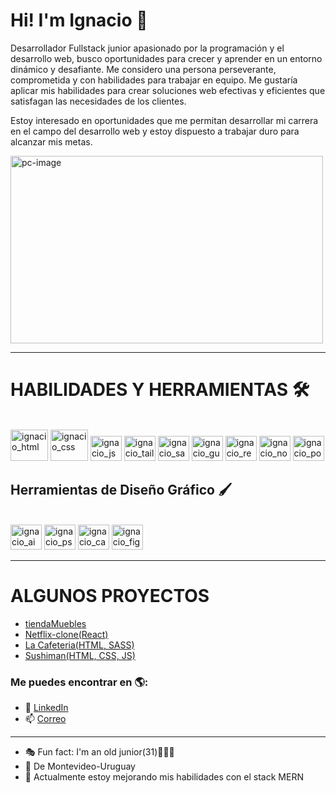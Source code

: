 ###
<h1> Hi! I'm Ignacio 👋 </h1>


<div>

   <p>Desarrollador Fullstack junior apasionado por la programación y el desarrollo web, busco oportunidades para crecer y aprender en un entorno dinámico y desafiante. Me considero una persona perseverante, comprometida y con habilidades para trabajar en equipo. Me gustaría aplicar mis habilidades para crear soluciones web efectivas y eficientes que satisfagan las necesidades de los clientes. 

Estoy interesado en oportunidades que me permitan desarrollar mi carrera en el campo del desarrollo web y estoy dispuesto a trabajar duro para alcanzar mis metas.</p>
</div>

 
<div>
    <img align="center" height="300" width="500" src="https://images.unsplash.com/photo-1481887328591-3e277f9473dc?ixlib=rb-4.0.3&ixid=MnwxMjA3fDB8MHxwaG90by1wYWdlfHx8fGVufDB8fHx8&auto=format&fit=crop&w=2081&q=80" alt="pc-image"  />
</div>


<hr>
    

<h1> HABILIDADES Y HERRAMIENTAS 🛠</h1>

<div style = "display: inline-block"><br>
    <img align:"center" alt="ignacio_html" height="50" width="60" src="https://cdn.jsdelivr.net/gh/devicons/devicon/icons/html5/html5-original-wordmark.svg" />
    <img align:"center" alt="ignacio_css" height="50" width="60" src="https://cdn.jsdelivr.net/gh/devicons/devicon/icons/css3/css3-original-wordmark.svg" />
    <img align:"center" alt="ignacio_js" height="40" width="50" src="https://cdn.jsdelivr.net/gh/devicons/devicon/icons/javascript/javascript-original.svg" />
    <img align:"center" alt="ignacio_tailw" height="40" width="50" src="https://cdn.jsdelivr.net/gh/devicons/devicon/icons/tailwindcss/tailwindcss-plain.svg" />
    <img align:"center" alt="ignacio_sass" height="40" width="50" src="https://cdn.jsdelivr.net/gh/devicons/devicon/icons/sass/sass-original.svg" />
    <img align:"center" alt="ignacio_gulp" height="40" width="50" src="https://cdn.jsdelivr.net/gh/devicons/devicon/icons/gulp/gulp-plain.svg" />
    <img align:"center" alt="ignacio_react" height="40" width="50" src="https://cdn.jsdelivr.net/gh/devicons/devicon/icons/react/react-original.svg" />  
    <img align:"center" alt="ignacio_node" height="40" width="50" src="https://cdn.jsdelivr.net/gh/devicons/devicon/icons/nodejs/nodejs-original.svg" />
    <img align:"center" alt="ignacio_postg" height="40" width="50" src="https://cdn.jsdelivr.net/gh/devicons/devicon/icons/postgresql/postgresql-original.svg" />
    
</div>

<br>

<h2>Herramientas de Diseño Gráfico 🖌</h2>
<div style = "display: inline-block"><br>
    <img align:"center" alt="ignacio_ai" height="40" width="50" src="https://cdn.jsdelivr.net/gh/devicons/devicon/icons/illustrator/illustrator-plain.svg" />
    <img align:"center" alt="ignacio_ps" height="40" width="50" src="https://cdn.jsdelivr.net/gh/devicons/devicon/icons/photoshop/photoshop-plain.svg" />
    <img align:"center" alt="ignacio_canva" height="40" width="50" src="https://cdn.jsdelivr.net/gh/devicons/devicon/icons/canva/canva-original.svg" />
    <img align:"center" alt="ignacio_figma" height="40" width="50" src="https://cdn.jsdelivr.net/gh/devicons/devicon/icons/figma/figma-original.svg" />
</div>

<br>

<hr>


<h1>ALGUNOS PROYECTOS </h1>

<ul>
   <li><a href="https://github.com/Raggi37/tiendaMuebles" target:"_blank">tiendaMuebles</a></li>
   <li><a href="https://lovely-profiterole-8910c1.netlify.app/"> Netflix-clone(React)</a></li>
   <li><a href="https://cafeteriaconsass.netlify.app">La Cafeteria(HTML, SASS)</a></li>
   <li><a href="https://modern-bussiness-website.com">Sushiman(HTML, CSS, JS)</a></li>
</ul>



### Me puedes encontrar en 🌎:

   - 💼 <a href="https://www.linkedin.com/in/ignacio-tomasco/">LinkedIn</a>
   - 📫 [Correo](ignacio.tomasco@gmail.com)
 
<hr> 
 
- 🎭 Fun fact: I'm an old junior(31)👨🏻‍🦳
- 📍 De Montevideo-Uruguay 
- 🌱 Actualmente estoy mejorando mis habilidades con el stack MERN


